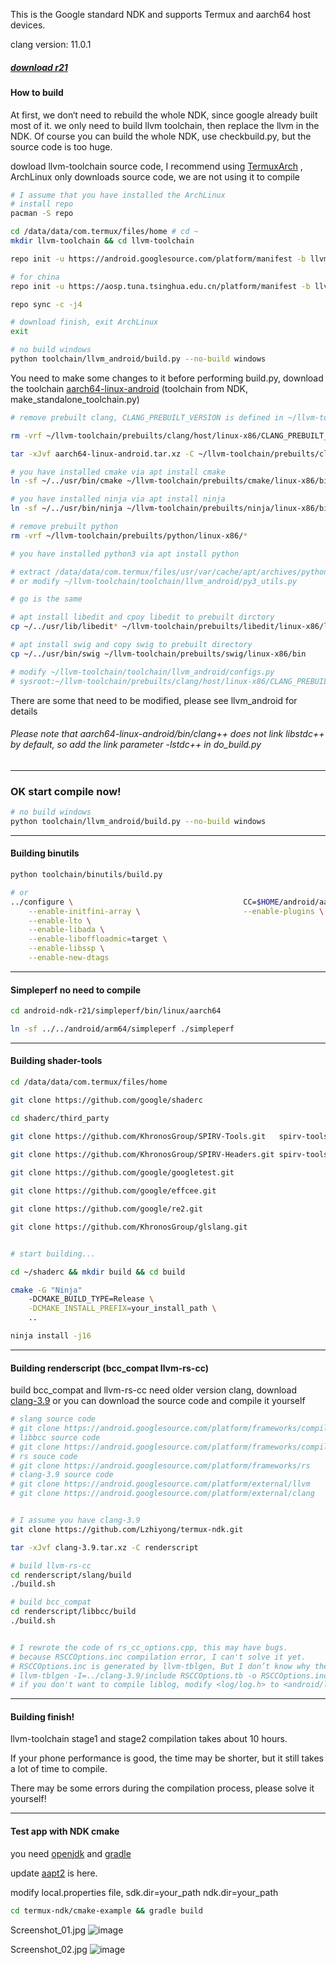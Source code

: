 This is the Google standard NDK and supports Termux and aarch64 host devices.

clang version: 11.0.1
##### [download r21](https://github.com/Lzhiyong/termux-ndk/releases)


####  How to build
At first, we don‘t need to rebuild the whole NDK, since google already built most of it.
we only need to build llvm toolchain, then replace the llvm in the NDK.
Of course you can build the whole NDK, use checkbuild.py, but the source code is too huge.

dowload llvm-toolchain source code, 
I recommend using [TermuxArch](https://github.com/SDRausty/TermuxArch)
, ArchLinux only downloads source code, we are not using it to compile
```bash
# I assume that you have installed the ArchLinux
# install repo
pacman -S repo 

cd /data/data/com.termux/files/home # cd ~
mkdir llvm-toolchain && cd llvm-toolchain

repo init -u https://android.googlesource.com/platform/manifest -b llvm-toolchain

# for china
repo init -u https://aosp.tuna.tsinghua.edu.cn/platform/manifest -b llvm-toolchain

repo sync -c -j4

# download finish, exit ArchLinux
exit

# no build windows
python toolchain/llvm_android/build.py --no-build windows
```
You need to make some changes to it before performing build.py, 
download the toolchain [aarch64-linux-android](https://github.com/Lzhiyong/termux-ndk/releases)
 (toolchain from NDK, make_standalone_toolchain.py)
```bash
# remove prebuilt clang, CLANG_PREBUILT_VERSION is defined in ~/llvm-toolchain/toolchain/llvm_android/constants.py

rm -vrf ~/llvm-toolchain/prebuilts/clang/host/linux-x86/CLANG_PREBUILT_VERSION/*

tar -xJvf aarch64-linux-android.tar.xz -C ~/llvm-toolchain/prebuilts/clang/host/linux-x86/CLANG_PREBUILT_VERSION

# you have installed cmake via apt install cmake
ln -sf ~/../usr/bin/cmake ~/llvm-toolchain/prebuilts/cmake/linux-x86/bin/cmake

# you have installed ninja via apt install ninja
ln -sf ~/../usr/bin/ninja ~/llvm-toolchain/prebuilts/ninja/linux-x86/bin/ninja

# remove prebuilt python
rm -vrf ~/llvm-toolchain/prebuilts/python/linux-x86/*

# you have installed python3 via apt install python

# extract /data/data/com.termux/files/usr/var/cache/apt/archives/python_3.8.2_aarch64.deb to ~/llvm-toolchain/prebuilts/python/linux-x86
# or modify ~/llvm-toolchain/toolchain/llvm_android/py3_utils.py 

# go is the same

# apt install libedit and cpoy libedit to prebuilt dirctory
cp ~/../usr/lib/libedit* ~/llvm-toolchain/prebuilts/libedit/linux-x86/lib

# apt install swig and copy swig to prebuilt directory
cp ~/../usr/bin/swig ~/llvm-toolchain/prebuilts/swig/linux-x86/bin

# modify ~/llvm-toolchain/toolchain/llvm_android/configs.py 
# sysroot:~/llvm-toolchain/prebuilts/clang/host/linux-x86/CLANG_PREBUILT_VERSION/sysroot
```
There are some that need to be modified, please see llvm_android for details
###### Please note that aarch64-linux-android/bin/clang++ does not link libstdc++ by default, so add the link parameter -lstdc++ in do_build.py

 **** 
###  OK start compile now!
```bash
# no build windows
python toolchain/llvm_android/build.py --no-build windows
```

 **** 
#### Building binutils
```bash
python toolchain/binutils/build.py

# or
../configure \                                      CC=$HOME/android/aarch64-linux-android/bin/clang \                                              CXX=$HOME/android/aarch64-linux-android/bin/clang++ \                                           CFLAGS="-fPIC -std=c11" \                       CXXFLAGS="-fPIC -std=c++17" \                   --prefix=$HOME/binutils/x86_64 \                --host=aarch64-linux-android \                  --target=x86_64-linux-android \
    --enable-initfini-array \                       --enable-plugins \                              --enable-gold \
    --enable-lto \
    --enable-libada \
    --enable-liboffloadmic=target \
    --enable-libssp \
    --enable-new-dtags
```

 **** 
#### Simpleperf no need to compile
```bash
cd android-ndk-r21/simpleperf/bin/linux/aarch64

ln -sf ../../android/arm64/simpleperf ./simpleperf

```

 **** 
#### Building shader-tools
```bash
cd /data/data/com.termux/files/home

git clone https://github.com/google/shaderc

cd shaderc/third_party

git clone https://github.com/KhronosGroup/SPIRV-Tools.git   spirv-tools

git clone https://github.com/KhronosGroup/SPIRV-Headers.git spirv-tools/external/spirv-headers
    
git clone https://github.com/google/googletest.git

git clone https://github.com/google/effcee.git

git clone https://github.com/google/re2.git

git clone https://github.com/KhronosGroup/glslang.git


# start building...

cd ~/shaderc && mkdir build && cd build

cmake -G "Ninja" 
	-DCMAKE_BUILD_TYPE=Release \
	-DCMAKE_INSTALL_PREFIX=your_install_path \
	..

ninja install -j16
```

 **** 
#### Building renderscript (bcc_compat llvm-rs-cc)
build bcc_compat and llvm-rs-cc need older version clang, download [clang-3.9](https://github.com/Lzhiyong/termux-ndk/releases)
 or you can download the source code and compile it yourself

```bash
# slang source code
# git clone https://android.googlesource.com/platform/frameworks/compile/slang
# libbcc source code
# git clone https://android.googlesource.com/platform/frameworks/compile/libbcc
# rs souce code
# git clone https://android.googlesource.com/platform/frameworks/rs
# clang-3.9 source code
# git clone https://android.googlesource.com/platform/external/llvm
# git clone https://android.googlesource.com/platform/external/clang


# I assume you have clang-3.9
git clone https://github.com/Lzhiyong/termux-ndk.git

tar -xJvf clang-3.9.tar.xz -C renderscript

# build llvm-rs-cc
cd renderscript/slang/build
./build.sh

# build bcc_compat
cd renderscript/libbcc/build
./build.sh


# I rewrote the code of rs_cc_options.cpp, this may have bugs.
# because RSCCOptions.inc compilation error, I can't solve it yet.
# RSCCOptions.inc is generated by llvm-tblgen, But I don’t know why there is an error
# llvm-tblgen -I=../clang-3.9/include RSCCOptions.tb -o RSCCOptions.inc
# if you don't want to compile liblog, modify <log/log.h> to <android/log>
```
 **** 
#### Building finish!
llvm-toolchain stage1 and stage2 compilation takes about 10 hours.

If your phone performance is good, the time may be shorter, but it still takes a lot of time to compile.

There may be some errors during the compilation process, please solve it yourself!

 **** 
#### Test app with NDK cmake
you need [openjdk](https://github.com/Lzhiyong/termux-ndk/releases)
 and [gradle](https://gradle.org)

update [aapt2](https://github.com/Lzhiyong/build-tools) is here.

modify local.properties file, sdk.dir=your_path  ndk.dir=your_path

```bash
cd termux-ndk/cmake-example && gradle build
```

Screenshot_01.jpg
![image](https://github.com/Lzhiyong/termux-ndk/blob/master/screenshot/Screenshot_01.jpg)

Screenshot_02.jpg
![image](https://github.com/Lzhiyong/termux-ndk/blob/master/screenshot/Screenshot_02.jpg)



